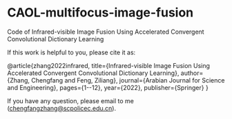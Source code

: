 # CAOL-multifocus-image-fusion
Code of Infrared-visible Image Fusion Using Accelerated Convergent Convolutional Dictionary Learning

If this work is helpful to you, please cite it as:

@article{zhang2022infrared,
  title={Infrared-visible Image Fusion Using Accelerated Convergent Convolutional Dictionary Learning},
  author={Zhang, Chengfang and Feng, Ziliang},
  journal={Arabian Journal for Science and Engineering},
  pages={1--12},
  year={2022},
  publisher={Springer}
}

If you have any question, please email to me (chengfangzhang@scpolicec.edu.cn).
